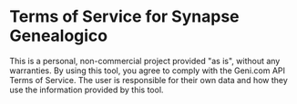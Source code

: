 # Terms of Service for Synapse Genealogico

This is a personal, non-commercial project provided "as is", without any warranties. By using this tool, you agree to comply with the Geni.com API Terms of Service. The user is responsible for their own data and how they use the information provided by this tool.
